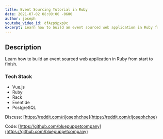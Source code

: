 ```yaml
---
title: Event Sourcing Tutorial in Ruby
date: 2021-07-02 08:00:00 -0600
author: joseph
youtube_video_id: dfAzp9pxp9c
excerpt: Learn how to build an event sourced web application in Ruby from start to finish.
---
```


## Description

Learn how to build an event sourced web application in Ruby from start to finish.

### Tech Stack

- Vue.js
- Ruby
- Rack
- Eventide
- PostgreSQL

Discuss: [https://reddit.com/r/josephchoe](https://reddit.com/r/josephchoe)

Code: [https://github.com/bluepuppetcompany](https://github.com/bluepuppetcompany)
